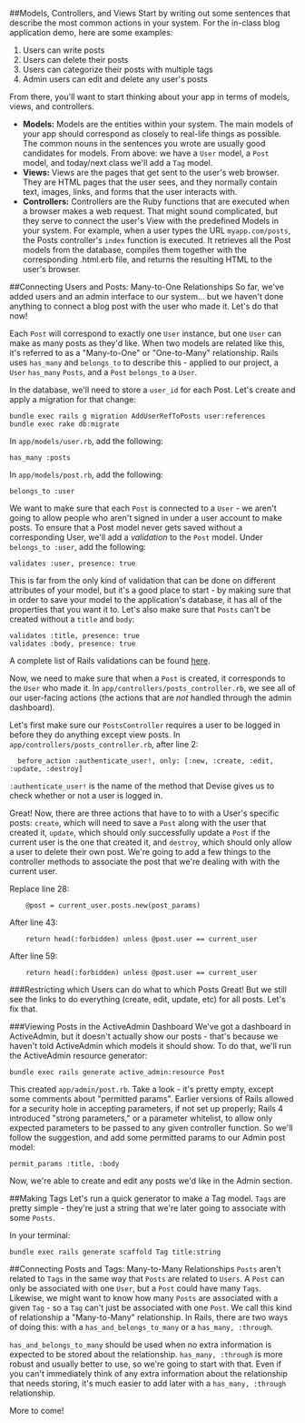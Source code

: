 ##Models, Controllers, and Views
Start by writing out some sentences that describe the most common actions in your system. For the in-class blog application demo, here are some examples:
  1. Users can write posts
  2. Users can delete their posts
  3. Users can categorize their posts with multiple tags
  4. Admin users can edit and delete any user's posts
  
From there, you'll want to start thinking about your app in terms of models, views, and controllers.
  - **Models:** Models are the entities within your system. The main models of your app should correspond as closely to real-life things as possible. The common nouns in the sentences you wrote are usually good candidates for models. From above: we have a `User` model, a `Post` model, and today/next class we'll add a `Tag` model.
  - **Views:** Views are the pages that get sent to the user's web browser. They are HTML pages that the user sees, and they normally contain text, images, links, and forms that the user interacts with.
  - **Controllers:** Controllers are the Ruby functions that are executed when a browser makes a web request. That might sound complicated, but they serve to connect the user's View with the predefined Models in your system. For example, when a user types the URL `myapp.com/posts`, the Posts controller's `index` function is executed. It retrieves all the Post models from the database, compiles them together with the corresponding .html.erb file, and returns the resulting HTML to the user's browser.

##Connecting Users and Posts: Many-to-One Relationships
So far, we've added users and an admin interface to our system... but we haven't done anything to connect a blog post with the user who made it. Let's do that now!

Each `Post` will correspond to exactly one `User` instance, but one `User` can make as many posts as they'd like. When two models are related like this, it's referred to as a "Many-to-One" or "One-to-Many" relationship. Rails uses `has_many` and `belongs_to` to describe this - applied to our project, a `User` `has_many` `Posts`, and a `Post` `belongs_to` a `User`.

In the database, we'll need to store a `user_id` for each Post. Let's create and apply a migration for that change:

```
bundle exec rails g migration AddUserRefToPosts user:references
bundle exec rake db:migrate
```

In `app/models/user.rb`, add the following:
```
has_many :posts
```

In `app/models/post.rb`, add the following:
```
belongs_to :user
```
We want to make sure that each `Post` is connected to a `User` - we aren't going to allow people who aren't signed in under a user account to make posts. To ensure that a Post model never gets saved without a corresponding User, we'll add a *validation* to the `Post` model. Under `belongs_to :user`, add the following:
```
validates :user, presence: true
```

This is far from the only kind of validation that can be done on different attributes of your model, but it's a good place to start - by making sure that in order to save your model to the application's database, it has all of the properties that you want it to. Let's also make sure that `Posts` can't be created without a `title` and `body`:
```
validates :title, presence: true
validates :body, presence: true
```
A complete list of Rails validations can be found [here](http://guides.rubyonrails.org/active_record_validations.html).

Now, we need to make sure that when a `Post` is created, it corresponds to the `User` who made it. In `app/controllers/posts_controller.rb`, we see all of our user-facing actions (the actions that are *not* handled through the admin dashboard).

Let's first make sure our `PostsController` requires a user to be logged in before they do anything except view posts. In `app/controllers/posts_controller.rb`, after line 2:
```
  before_action :authenticate_user!, only: [:new, :create, :edit, :update, :destroy]
```
`:authenticate_user!` is the name of the method that Devise gives us to check whether or not a user is logged in.

Great! Now, there are three actions that have to to with a User's specific posts: `create`, which will need to save a `Post` along with the user that created it, `update`, which should only successfully update a `Post` if the current user is the one that created it, and `destroy`, which should only allow a user to delete their own post. We're going to add a few things to the controller methods to associate the post that we're dealing with with the current user.

Replace line 28:
```
    @post = current_user.posts.new(post_params)
```

After line 43:
```
    return head(:forbidden) unless @post.user == current_user
```

After line 59:
```
    return head(:forbidden) unless @post.user == current_user
```

###Restricting which Users can do what to which Posts
Great! But we still see the links to do everything (create, edit, update, etc) for all posts. Let's fix that.

###Viewing Posts in the ActiveAdmin Dashboard
We've got a dashboard in ActiveAdmin, but it doesn't actually show our posts - that's because we haven't told ActiveAdmin which models it should show. To do that, we'll run the ActiveAdmin resource generator:

```
bundle exec rails generate active_admin:resource Post
```

This created `app/admin/post.rb`. Take a look - it's pretty empty, except some comments about "permitted params". Earlier versions of Rails allowed for a security hole in accepting parameters, if not set up properly; Rails 4 introduced "strong parameters," or a parameter whitelist, to allow only expected parameters to be passed to any given controller function. So we'll follow the suggestion, and add some permitted params to our Admin post model:

```
permit_params :title, :body
```

Now, we're able to create and edit any posts we'd like in the Admin section.

##Making Tags
Let's run a quick generator to make a Tag model. `Tags` are pretty simple - they're just a string that we're later going to associate with some `Posts`.

In your terminal:
```
bundle exec rails generate scaffold Tag title:string
```

##Connecting Posts and Tags: Many-to-Many Relationships
`Posts` aren't related to `Tags` in the same way that `Posts` are related to `Users`. A `Post` can only be associated with one `User`, but a `Post` could have many `Tags`. Likewise, we might want to know how many `Posts` are associated with a given `Tag` - so a `Tag` can't just be associated with one `Post`. We call this kind of relationship a "Many-to-Many" relationship. In Rails, there are two ways of doing this: with a `has_and_belongs_to_many` or a `has_many, :through`.

`has_and_belongs_to_many` should be used when no extra information is expected to be stored about the relationship. `has_many, :through` is more robust and usually better to use, so we're going to start with that. Even if you can't immediately think of any extra information about the relationship that needs storing, it's much easier to add later with a `has_many, :through` relationship.

More to come! 
